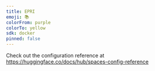 ```yaml
---
title: EPRI
emoji: 📚
colorFrom: purple
colorTo: yellow
sdk: docker
pinned: false
---
```


Check out the configuration reference at https://huggingface.co/docs/hub/spaces-config-reference
